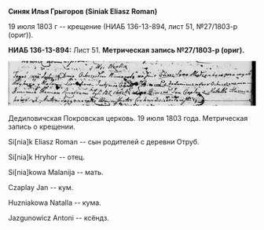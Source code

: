 **Синяк Илья Грыгоров (Siniak Eliasz Roman)**

19 июля 1803 г -- крещение (НИАБ 136-13-894, лист 51, №27/1803-р
(ориг)).

**НИАБ 136-13-894:** Лист 51. **Метрическая запись №27/1803-р (ориг).**

![](./media/13f9cfdbef40adb6f13c601f4c908de16f90f941.png)

Дедиловичская Покровская церковь. 19 июля 1803 года. Метрическая запись
о крещении.

Si\[nia\]k Eliasz Roman -- сын родителей с деревни Отруб.

Si\[nia\]k Hryhor -- отец.

Si\[nia\]kowa Malanija -- мать.

Czaplay Jan -- кум.

Huzniakowa Natalla -- кума.

Jazgunowicz Antoni -- ксёндз.
